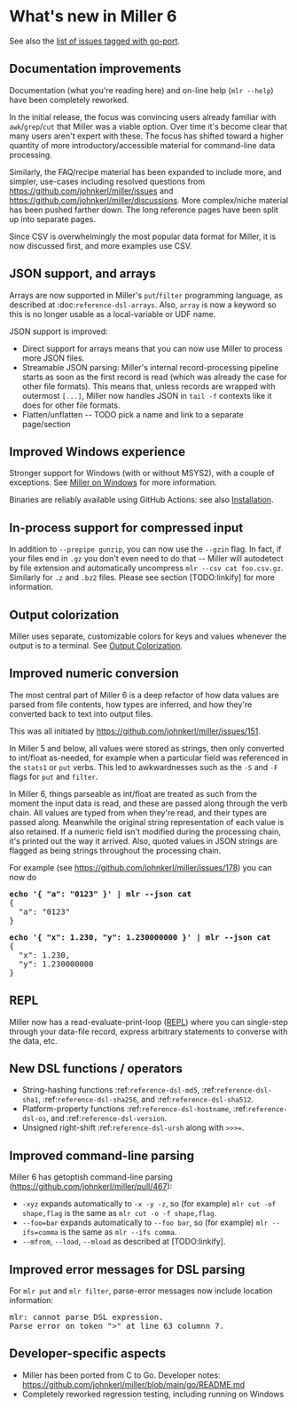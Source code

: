 <!---  PLEASE DO NOT EDIT DIRECTLY. EDIT THE .md.in FILE PLEASE. --->
# What's new in Miller 6

See also the [list of issues tagged with go-port](https://github.com/johnkerl/miller/issues?q=label%3Ago-port).

## Documentation improvements

Documentation (what you're reading here) and on-line help (``mlr --help``) have been completely reworked.

In the initial release, the focus was convincing users already familiar with
``awk``/``grep``/``cut`` that Miller was a viable option. Over time it's become
clear that many users aren't expert with these. The focus has shifted toward a
higher quantity of more introductory/accessible material for command-line data
processing.

Similarly, the FAQ/recipe material has been expanded to include more, and simpler,
use-cases including resolved questions from
https://github.com/johnkerl/miller/issues and
https://github.com/johnkerl/miller/discussions. More complex/niche material has
been pushed farther down. The long reference pages have been split up into
separate pages.

Since CSV is overwhelmingly the most popular data format for Miller, it is
now discussed first, and more examples use CSV.

## JSON support, and arrays

Arrays are now supported in Miller's ``put``/``filter`` programming language,
as described at :doc:`reference-dsl-arrays`. Also, ``array`` is now a keyword
so this is no longer usable as a local-variable or UDF name.

JSON support is improved:

* Direct support for arrays means that you can now use Miller to process more JSON files.
* Streamable JSON parsing: Miller's internal record-processing pipeline starts as soon as the first record is read (which was already the case for other file formats). This means that, unless records are wrapped with outermost ``[...]``, Miller now handles JSON in ``tail -f`` contexts like it does for other file formats.
* Flatten/unflatten -- TODO pick a name and link to a separate page/section

## Improved Windows experience

Stronger support for Windows (with or without MSYS2), with a couple of
exceptions.  See [Miller on Windows](miller-on-windows.md) for more information.

Binaries are reliably available using GitHub Actions: see also [Installation](installation.md).

## In-process support for compressed input

In addition to ``--prepipe gunzip``, you can now use the ``--gzin`` flag. In
fact, if your files end in ``.gz`` you don't even need to do that -- Miller
will autodetect by file extension and automatically uncompress ``mlr --csv cat
foo.csv.gz``. Similarly for ``.z`` and ``.bz2`` files.  Please see section
[TODO:linkify] for more information.

## Output colorization

Miller uses separate, customizable colors for keys and values whenever the output is to a terminal. See [Output Colorization](output-colorization.md).

## Improved numeric conversion

The most central part of Miller 6 is a deep refactor of how data values are parsed
from file contents, how types are inferred, and how they're converted back to
text into output files.

This was all initiated by https://github.com/johnkerl/miller/issues/151.

In Miller 5 and below, all values were stored as strings, then only converted
to int/float as-needed, for example when a particular field was referenced in
the ``stats1`` or ``put`` verbs. This led to awkwardnesses such as the ``-S``
and ``-F`` flags for ``put`` and ``filter``.

In Miller 6, things parseable as int/float are treated as such from the moment
the input data is read, and these are passed along through the verb chain.  All
values are typed from when they're read, and their types are passed along.
Meanwhile the original string representation of each value is also retained. If
a numeric field isn't modified during the processing chain, it's printed out
the way it arrived. Also, quoted values in JSON strings are flagged as being
strings throughout the processing chain.

For example (see https://github.com/johnkerl/miller/issues/178) you can now do

<pre>
<b>echo '{ "a": "0123" }' | mlr --json cat</b>
{
  "a": "0123"
}
</pre>

<pre>
<b>echo '{ "x": 1.230, "y": 1.230000000 }' | mlr --json cat</b>
{
  "x": 1.230,
  "y": 1.230000000
}
</pre>

## REPL

Miller now has a read-evaluate-print-loop ([REPL](repl.md)) where you can single-step through your data-file record, express arbitrary statements to converse with the data, etc.

## New DSL functions / operators

* String-hashing functions :ref:`reference-dsl-md5`, :ref:`reference-dsl-sha1`, :ref:`reference-dsl-sha256`, and :ref:`reference-dsl-sha512`.
* Platform-property functions :ref:`reference-dsl-hostname`, :ref:`reference-dsl-os`, and :ref:`reference-dsl-version`.
* Unsigned right-shift :ref:`reference-dsl-ursh` along with ``>>>=``.

## Improved command-line parsing

Miller 6 has getoptish command-line parsing (https://github.com/johnkerl/miller/pull/467):

* ``-xyz`` expands automatically to ``-x -y -z``, so (for example) ``mlr cut -of shape,flag`` is the same as ``mlr cut -o -f shape,flag``.
* ``--foo=bar`` expands automatically to  ``--foo bar``, so (for example) ``mlr --ifs=comma`` is the same as ``mlr --ifs comma``.
* ``--mfrom``, ``--load``, ``--mload`` as described at [TODO:linkify].

## Improved error messages for DSL parsing

For ``mlr put`` and ``mlr filter``, parse-error messages now include location information:

<pre>
mlr: cannot parse DSL expression.
Parse error on token ">" at line 63 columnn 7.
</pre>

## Developer-specific aspects

* Miller has been ported from C to Go. Developer notes: https://github.com/johnkerl/miller/blob/main/go/README.md
* Completely reworked regression testing, including running on Windows
